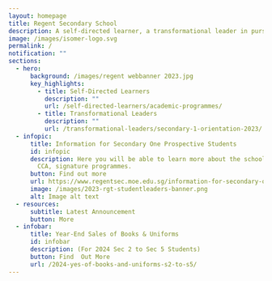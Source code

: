 ```yaml
---
layout: homepage
title: Regent Secondary School
description: A self-directed learner, a transformational leader in pursuit of excellence.
image: /images/isomer-logo.svg
permalink: /
notification: ""
sections:
  - hero:
      background: /images/regent webbanner 2023.jpg
      key_highlights:
        - title: Self-Directed Learners
          description: ""
          url: /self-directed-learners/academic-programmes/
        - title: Transformational Leaders
          description: ""
          url: /transformational-leaders/secondary-1-orientation-2023/
  - infopic:
      title: Information for Secondary One Prospective Students
      id: infopic
      description: Here you will be able to learn more about the school’s curriculum,
        CCA, signature programmes.
      button: Find out more
      url: https://www.regentsec.moe.edu.sg/information-for-secondary-one-prospective-students/
      image: /images/2023-rgt-studentleaders-banner.png
      alt: Image alt text
  - resources:
      subtitle: Latest Announcement
      button: More
  - infobar:
      title: Year-End Sales of Books & Uniforms
      id: infobar
      description: (For 2024 Sec 2 to Sec 5 Students)
      button: Find  Out More
      url: /2024-yes-of-books-and-uniforms-s2-to-s5/
---
```

